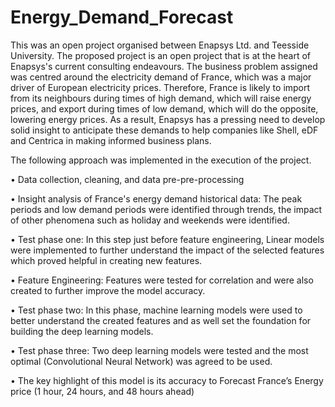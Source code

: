 # Energy_Demand_Forecast
This was an open project organised between Enapsys Ltd. and Teesside University. The proposed project is an open project that is at the heart of Enapsys's current consulting endeavours.
The business problem assigned was centred around the electricity demand of France, which was a major driver of European electricity prices. Therefore, France is likely to import from its neighbours during times of high demand, which will raise energy prices, and export during times of low demand, which will do the opposite, lowering energy prices. As a result, Enapsys has a pressing need to develop solid insight to anticipate these demands to help companies like Shell, eDF and Centrica in making informed business plans.


The following approach was implemented in the execution of the project.

•	Data collection, cleaning, and data pre-pre-processing


•	Insight analysis of France's energy demand historical data: The peak periods and low demand periods were identified through trends, the impact of other phenomena such as holiday and weekends were identified.


•	Test phase one: In this step just before feature engineering, Linear models were implemented to further understand the impact of the selected features which proved helpful in creating new features.


•	Feature Engineering: Features were tested for correlation and were also created to further improve the model accuracy.


•	Test phase two: In this phase, machine learning models were used to better understand the created features and as well set the foundation for building the deep learning models.


•	Test phase three: Two deep learning models were tested and the most optimal (Convolutional Neural Network) was agreed to be used.


•	The key highlight of this model is its accuracy to Forecast France’s Energy price (1 hour, 24 hours, and 48 hours ahead)


